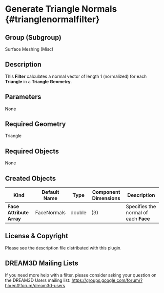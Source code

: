 Generate Triangle Normals {#trianglenormalfilter}
============

## Group (Subgroup) ##
Surface Meshing (Misc)

## Description ##
This **Filter** calculates a normal vector of length 1 (normalized) for each **Triangle** in a **Triangle Geometry**.

## Parameters ##
None

## Required Geometry ##
Triangle

## Required Objects ##
None

## Created Objects ##
| Kind | Default Name | Type | Component Dimensions | Description |
|------|--------------|-------------|---------|-----|
| **Face Attribute Array**  | FaceNormals | double | (3) | Specifies the normal of each **Face** |


## License & Copyright ##

Please see the description file distributed with this plugin.

## DREAM3D Mailing Lists ##

If you need more help with a filter, please consider asking your question on the DREAM3D Users mailing list:
https://groups.google.com/forum/?hl=en#!forum/dream3d-users


